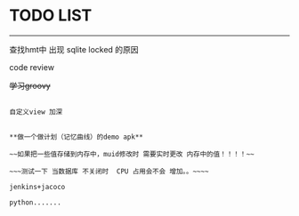 # TODO LIST
---
查找hmt中 出现 sqlite locked 的原因


code review

~~学习groovy~~

~~~学习gradle ...~~~

自定义view 加深


**做一个做计划（记忆曲线）的demo apk**

~~如果把一些值存储到内存中，muid修改时 需要实时更改 内存中的值！！！！~~

~~~测试一下 当数据库 不关闭时  CPU 占用会不会 增加。。~~~~

jenkins+jacoco

python.......

